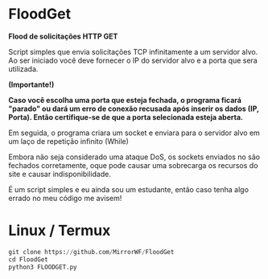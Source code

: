 # FloodGet
**Flood de solicitações HTTP GET**

Script simples que envia solicitações TCP
infinitamente a um servidor alvo.
Ao ser iniciado você deve fornecer o IP do servidor
alvo e a porta que sera utilizada.

**(Importante!)**

**Caso você escolha uma porta que esteja fechada, o programa ficará "parado" ou dará um erro de conexão recusada após inserir os dados (IP, Porta). Então certifique-se de que a porta selecionada esteja aberta.**

Em seguida, o programa criara um socket e enviara para 
o servidor alvo em um laço de repetição infinito (While)

Embora não seja considerado uma ataque DoS, os sockets enviados no
são fechados corretamente, oque pode causar uma sobrecarga os recursos do
site e causar indisponibilidade.

É um script simples e eu ainda sou um estudante, então 
caso tenha algo errado no meu código me avisem!

# Linux / Termux
```Python
git clone https://github.com/MirrorWF/FloodGet
cd FloodGet
python3 FLOODGET.py
